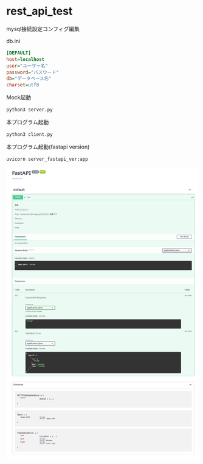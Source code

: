 ﻿# rest_api_test

mysql接続設定コンフィグ編集

db.ini
```ini
[DEFAULT]
host=localhost
user="ユーザー名"
password="パスワード"
db="データベース名"
charset=utf8
```

Mock起動
```bash
python3 server.py
```

本プログラム起動
```bash
python3 client.py
```

本プログラム起動(fastapi version)
```bash
uvicorn server_fastapi_ver:app
```

![server_fastapi_ver](https://github.com/shige-ta/rest_api_test/blob/main/server_fastapi_ver.png)
